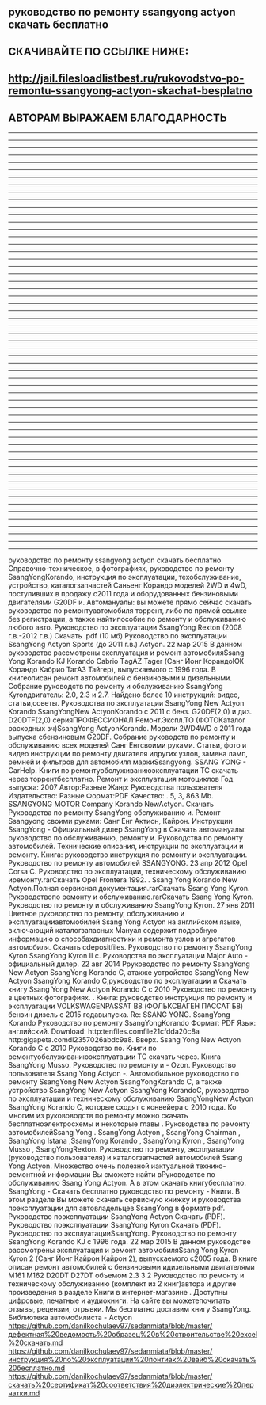 руководство по ремонту ssangyong actyon скачать бесплатно
--------------------------------------------------
СКАЧИВАЙТЕ ПО ССЫЛКЕ НИЖЕ:
--------------------------------------------------
http://jail.filesloadlistbest.ru/rukovodstvo-po-remontu-ssangyong-actyon-skachat-besplatno
--------------------------------------------------
АВТОРАМ ВЫРАЖАЕМ БЛАГОДАРНОСТЬ
--------------------------------------------------
--------------------------------------------------
--------------------------------------------------
--------------------------------------------------
--------------------------------------------------
--------------------------------------------------
--------------------------------------------------
--------------------------------------------------
--------------------------------------------------
--------------------------------------------------
--------------------------------------------------
--------------------------------------------------
--------------------------------------------------
--------------------------------------------------
--------------------------------------------------
--------------------------------------------------
--------------------------------------------------
--------------------------------------------------
--------------------------------------------------
--------------------------------------------------
--------------------------------------------------
--------------------------------------------------
--------------------------------------------------
--------------------------------------------------
--------------------------------------------------
--------------------------------------------------
--------------------------------------------------
--------------------------------------------------
--------------------------------------------------
--------------------------------------------------
--------------------------------------------------
--------------------------------------------------
--------------------------------------------------
--------------------------------------------------
--------------------------------------------------
--------------------------------------------------
--------------------------------------------------
--------------------------------------------------
--------------------------------------------------
--------------------------------------------------
--------------------------------------------------
--------------------------------------------------
--------------------------------------------------
--------------------------------------------------
--------------------------------------------------
--------------------------------------------------
--------------------------------------------------
--------------------------------------------------
--------------------------------------------------
--------------------------------------------------
--------------------------------------------------
--------------------------------------------------
--------------------------------------------------
--------------------------------------------------
--------------------------------------------------
--------------------------------------------------
--------------------------------------------------
--------------------------------------------------
руководство по ремонту ssangyong actyon скачать бесплатно Справочно-техническое, в фотографиях, руководство по ремонту SsangYongKorando, инструкция по эксплуатации, техобслуживание, устройство, каталогзапчастей Саньенг Корандо моделей 2WD и 4wD, поступивших в продажу с2011 года и оборудованных бензиновыми двигателями G20DF и. Автомануалы: вы можете прямо сейчас скачать руководство по ремонтуавтомобиля торрент, либо по прямой ссылке без регистрации, а также найтипособие по ремонту и обслуживанию любого авто. Руководство по эксплуатации SsangYong Rexton (2008 г.в.-2012 г.в.) Скачать .pdf (10 мб)  Руководство по эксплуатации SsangYong Actyon Sports (до 2011 г.в.) Actyon. 22 мар 2015  В данном руководстве рассмотрены эксплуатация и ремонт автомобиляSsang Yong Korando KJ  Korando Cabrio  ТagАZ Tager (Санг Йонг КорандоКЖ  Корандо Кабрио  ТагАЗ Тайгер), выпускаемого с 1996 года. В книгеописан ремонт автомобилей с бензиновыми и дизельными. Собрание руководств по ремонту и обслуживанию SsangYong Kyronдвигатель: 2.0, 2.3 и 2.7. Найдено более 10 инструкций: видео, статьи,советы. Руководства по эксплуатации SsangYong New Actyon  Korando SsangYongNew ActyonKorando с 2011 с бенз. G20DF(2,0) и диз. D20DTF(2,0) серияПРОФЕССИОНАЛ Ремонт.Экспл.ТО (ФОТОКаталог расходных зч)SsangYong ActyonKorando. Модели 2WD4WD с 2011 года выпуска cбензиновым G20DF. Собрание руководств по ремонту и обслуживанию всех моделей Санг Енгсвоими руками. Статьи, фото и видео инструкции по ремонту двигателя идругих узлов, замена ламп, ремней и фильтров для автомобиля маркиSsangyong. SSANG YONG - CarHelp. Книги по ремонтуобслуживаниюэксплуатации ТС скачать через торрентбесплатно.  Ремонт и эксплуатация мотоциклов Год выпуска: 2007 Автор:Разные Жанр: Руководства пользователя Издательство: Разные Формат:PDF Качество: . 5, 3, 863 Mb. SSANGYONG MOTOR Company Korando NewActyon. Скачать Руководства по ремонту SsangYong обслуживанию и. Ремонт Ssangyong своими руками: Санг Енг Актион, Кайрон. Инструкции  SsangYong - Официальный дилер SsangYong в
Скачать автомануалы: руководство по обслуживанию, ремонту и. Руководства по ремонту автомобилей. Технические описания, инструкции по эксплуатации и ремонту. Книга: руководство  инструкция по ремонту и эксплуатации. Руководство по ремонту автомобилей SSANGYONG. 23 апр 2012  Opel Corsa C. Руководство по эксплуатации, техническому обслуживанию иремонту.rarСкачать Opel Frontera 1992. . Ssang Yong Korando New Actyon.Полная сервисная документация.rarСкачать Ssang Yong Kyron. Руководствопо ремонту и обслуживанию.rarСкачать Ssang Yong Kyron. Руководство по ремонту и обслуживанию SsangYong Kyron. 27 янв 2011  Цветное руководство по ремонту, обслуживанию и эксплуатацииавтомобилей Ssang Yong Actyon на английском языке, включающий каталогзапасных  Мануал содержит подробную информацию о способахдиагностики и ремонта узлов и агрегатов автомобиля.  Скачать cdepositfiles. Руководство по ремонту SsangYong Kyron  SsangYong Kyron II с. Руководства по эксплуатации  Major Auto - официальный дилер. 22 авг 2014  Рруководство по ремонту SsangYong New Actyon  SsangYong Korando C, атакже устройство SsangYong New Actyon  SsangYong Korando C,руководство по эксплуатации и  Скачать книгу Ssang Yong New Actyon Korando C с 2010 Руководство по ремонту в цветных фотографиях. . Книга: руководство  инструкция по ремонту и эксплуатации VOLKSWAGENPASSAT B8 (ФОЛЬКСВАГЕН ПАССАТ Б8) бензин  дизель с 2015 годавыпуска.
Re: SSANG YONG. SsangYong Korando Руководство по ремонту SsangYongKorando Формат: PDF Язык: английский. Download: http:tenfiles.comfile21cfdda20c8a  http:gigapeta.comdl2357026abdc9a8. Вверх. Ssang Yong New Actyon  Korando C с 2010 Руководство по. Книги по ремонтуобслуживаниюэксплуатации ТС скачать через. Книга SsangYong Musso. Руководство по ремонту и  - Ozon. Руководство пользователя Ssang Yong Actyon -. Автомобильное руководство по ремонту SsangYong New Actyon  SsangYongKorando C, а также устройство SsangYong New Actyon  SsangYong KorandoC, руководство по эксплуатации и техническому обслуживанию SsangYongNew Actyon  SsangYong Korando C, которые сходят с конвейера с 2010 года. Ко многим из рукововодств по ремонту можно скачать бесплатноэлектросхемы и некоторые главы .  Руководства по ремонту автомобилейSsang Yong . SsangYong Actyon , SsangYong Chairman , SsangYong Istana ,SsangYong Korando , SsangYong Kyron , SsangYong Musso , SsangYongRexton. Руководство по ремонту, эксплуатации (руководство пользователя) и каталогзапчастей автомобилей Ssang Yong Actyon.  Множество очень полезной иактуальной технико-ремонтной информации Вы сможете найти вРуководстве по обслуживанию Ssang Yong Actyon. А в этом  скачать книгубесплатно. SsangYong - Скачать бесплатно руководство по ремонту - Книги. В этом разделе Вы можете скачать сервисную книжку и руководства поэксплуатации для автовладельцев SsangYong в формате pdf. Руководство поэксплуатации SsangYong Actyon Скачать (PDF). Руководство поэксплуатации SsangYong Kyron Скачать (PDF). Руководство по эксплуатацииSsangYong. Руководство по ремонту SsangYong Korando KJ с 1996 года. 22 мар 2015  В данном руководстве рассмотрены эксплуатация и ремонт автомобиляSsang Yong Kyron  Kyron 2 (Санг Йонг Кайрон  Кайрон 2), выпускаемого с2005 года. В книге описан ремонт автомобилей с бензиновыми идизельными двигателями М161  M162  D20DT  D27DT объемом 2.3  3.2
Руководство по ремонту и техническому обслуживанию (комплект из 2 книг)автора и другие произведения в разделе Книги в интернет-магазине . Доступны цифровые, печатные и аудиокниги. На сайте вы можетепочитать отзывы, рецензии, отрывки. Мы бесплатно доставим книгу SsangYong. Библиотека автомобилиста - Actyon
https://github.com/danilkochulaev97/sedanmiata/blob/master/дефектная%20ведомость%20образец%20в%20строительстве%20excel%20скачать.md
https://github.com/danilkochulaev97/sedanmiata/blob/master/инструкция%20по%20эксплуатации%20понтиак%20вайб%20скачать%20бесплатно.md
https://github.com/danilkochulaev97/sedanmiata/blob/master/скачать%20сертификат%20соответствия%20диэлектрические%20перчатки.md